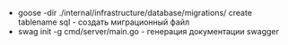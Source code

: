 - goose -dir ./internal/infrastructure/database/migrations/ create tablename sql - создать миграционный файл
- swag init -g cmd/server/main.go - генерация документации swagger